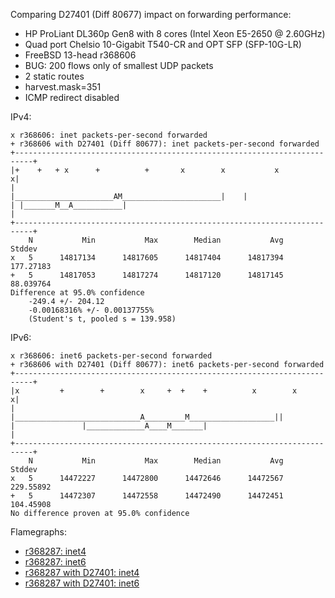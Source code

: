Comparing D27401 (Diff 80677) impact on forwarding performance:
  - HP ProLiant DL360p Gen8 with 8 cores (Intel Xeon E5-2650 @ 2.60GHz)
  - Quad port Chelsio 10-Gigabit T540-CR and OPT SFP (SFP-10G-LR)
  - FreeBSD 13-head r368606
  - BUG: 200 flows only of smallest UDP packets
  - 2 static routes
  - harvest.mask=351
  - ICMP redirect disabled

IPv4:
```
x r368606: inet packets-per-second forwarded
+ r368606 with D27401 (Diff 80677): inet packets-per-second forwarded
+--------------------------------------------------------------------------+
|+    +   + x      +          +       x        x           x              x|
|                      |______________________AM______________________|    |
| |_______M__A___________|                                                 |
+--------------------------------------------------------------------------+
    N           Min           Max        Median           Avg        Stddev
x   5      14817134      14817605      14817404      14817394     177.27183
+   5      14817053      14817274      14817120      14817145     88.039764
Difference at 95.0% confidence
	-249.4 +/- 204.12
	-0.00168316% +/- 0.00137755%
	(Student's t, pooled s = 139.958)
```

IPv6:
```
x r368606: inet6 packets-per-second forwarded
+ r368606 with D27401 (Diff 80677): inet6 packets-per-second forwarded
+--------------------------------------------------------------------------+
|x         +        +        x     +  +    +          x        x          x|
|              |____________________________A_________M___________________||
|               |_____________A____M_______|                               |
+--------------------------------------------------------------------------+
    N           Min           Max        Median           Avg        Stddev
x   5      14472227      14472800      14472646      14472567     229.55892
+   5      14472307      14472558      14472490      14472451     104.45908
No difference proven at 95.0% confidence
```

Flamegraphs:
- [r368287: inet4](bench.r368606.inet4.pmc.svg)
- [r368287: inet6](bench.r368606.inet6.pmc.svg)
- [r368287 with D27401: inet4](bench.r368606D27401v4.inet4.pmc.svg)
- [r368287 with D27401: inet6](bench.r368606D27401v4.inet6.pmc.svg)


